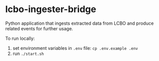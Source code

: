 # lcbo-ingester-bridge
Python application that ingests extracted data from LCBO and produce related events for further usage.

To run locally:
1. set environment variables in `.env` file: `cp .env.example .env`
2. run `./start.sh`
